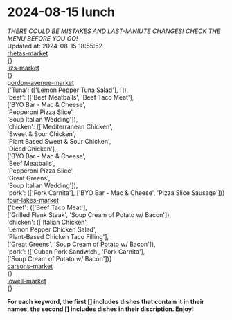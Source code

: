 # 2024-08-15 lunch  
*THERE COULD BE MISTAKES AND LAST-MINIUTE CHANGES! CHECK THE MENU BEFORE YOU GO!*  
Updated at: 2024-08-15 18:55:52  
[rhetas-market](https://wisc-housingdining.nutrislice.com/menu/rhetas-market/lunch/2024-08-15)  
{}  
[lizs-market](https://wisc-housingdining.nutrislice.com/menu/lizs-market/lunch/2024-08-15)  
{}  
[gordon-avenue-market](https://wisc-housingdining.nutrislice.com/menu/gordon-avenue-market/lunch/2024-08-15)  
{'Tuna': (['Lemon Pepper Tuna Salad'], []),  
 'beef': (['Beef Meatballs', 'Beef Taco Meat'],  
          ['BYO Bar - Mac & Cheese',  
           'Pepperoni Pizza Slice',  
           'Soup Italian Wedding']),  
 'chicken': (['Mediterranean Chicken',  
              'Sweet & Sour Chicken',  
              'Plant Based Sweet & Sour Chicken',  
              'Diced Chicken'],  
             ['BYO Bar - Mac & Cheese',  
              'Beef Meatballs',  
              'Pepperoni Pizza Slice',  
              'Great Greens',  
              'Soup Italian Wedding']),  
 'pork': (['Pork Carnita'], ['BYO Bar - Mac & Cheese', 'Pizza Slice Sausage'])}  
[four-lakes-market](https://wisc-housingdining.nutrislice.com/menu/four-lakes-market/lunch/2024-08-15)  
{'beef': (['Beef Taco Meat'],  
          ['Grilled Flank Steak', 'Soup Cream of Potato w/ Bacon']),  
 'chicken': (['Italian Chicken',  
              'Lemon Pepper Chicken Salad',  
              'Plant-Based Chicken Taco Filling'],  
             ['Great Greens', 'Soup Cream of Potato w/ Bacon']),  
 'pork': (['Cuban Pork Sandwich', 'Pork Carnita'],  
          ['Soup Cream of Potato w/ Bacon'])}  
[carsons-market](https://wisc-housingdining.nutrislice.com/menu/carsons-market/lunch/2024-08-15)  
{}  
[lowell-market](https://wisc-housingdining.nutrislice.com/menu/lowell-market/lunch/2024-08-15)  
{}  
  
**For each keyword, the first [] includes dishes that contain it in their names, the second [] includes dishes in their discription. Enjoy!**  
